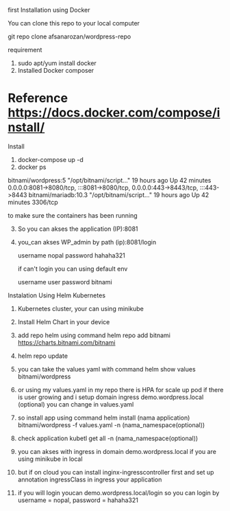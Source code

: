 first Installation using Docker
 
You can clone this repo to your local computer

git repo clone afsanarozan/wordpress-repo

requirement

1. sudo apt/yum install docker
2. Installed Docker composer 
# Reference https://docs.docker.com/compose/install/ 

Install

1. docker-compose up -d
2. docker ps 

 bitnami/wordpress:5    "/opt/bitnami/script…"   19 hours ago   Up 42 minutes   0.0.0.0:8081->8080/tcp, :::8081->8080/tcp, 0.0.0.0:443->8443/tcp, :::443->8443 
bitnami/mariadb:10.3   "/opt/bitnami/script…"   19 hours ago   Up 42 minutes   3306/tcp                                                                            

to make sure the containers has been running

3. So you can akses the application (IP):8081

4. you_can akses WP_admin by path (ip):8081/login  
   
   username nopal
   password hahaha321
   
   if can't login you can using default env 

   username user
   password bitnami

Instalation Using Helm Kubernetes 

1. Kubernetes cluster, your can using minikube 
2. Install Helm Chart in your device 
3. add repo helm using command
   helm repo add bitnami https://charts.bitnami.com/bitnami

4. helm repo update 
5. you can take the values yaml with command
   helm show values bitnami/wordpress
6. or using my values.yaml in my repo
   there is HPA for scale up pod if there is user growing
   and i setup domain ingress demo.wordpress.local (optional) you can change in values.yaml
7. so install app using command
   helm install (nama application) bitnami/wordpress -f values.yaml -n (nama_namespace(optional)) 

8. check application 
   kubetl get all -n (nama_namespace(optional))

9. you can akses with ingress in domain demo.wordpress.local if you are using minikube in local
8. but if on cloud you can install inginx-ingresscontroller first and set up annotation ingressClass in ingress your application 
10. if you will login youcan demo.wordpress.local/login so you can login by username = nopal, password = hahaha321 

